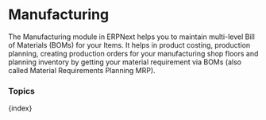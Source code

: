# Manufacturing

The Manufacturing module in ERPNext helps you to maintain multi-level Bill of
Materials (BOMs) for your Items. 
It helps in product costing, production planning, creating production orders for your manufacturing shop floors and 
planning inventory by getting your material requirement via BOMs (also called Material Requirements Planning MRP).

### Topics

{index}
